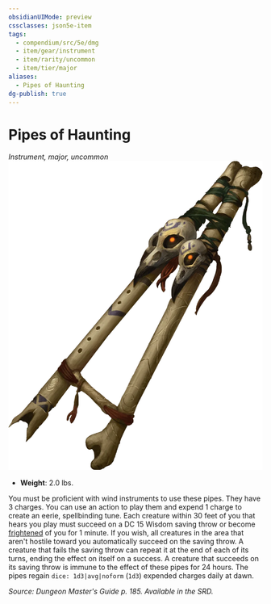 ```yaml
---
obsidianUIMode: preview
cssclasses: json5e-item
tags:
  - compendium/src/5e/dmg
  - item/gear/instrument
  - item/rarity/uncommon
  - item/tier/major
aliases:
  - Pipes of Haunting
dg-publish: true
---
```

# Pipes of Haunting
*Instrument, major, uncommon*  
![](https://raw.githubusercontent.com/5etools-mirror-2/5etools-img/main/items/DMG/Pipes%20of%20Haunting.webp#right)  

- **Weight**: 2.0 lbs.

You must be proficient with wind instruments to use these pipes. They have 3 charges. You can use an action to play them and expend 1 charge to create an eerie, spellbinding tune. Each creature within 30 feet of you that hears you play must succeed on a DC 15 Wisdom saving throw or become [frightened](/3-Mechanics/CLI/rules/conditions.md#frightened) of you for 1 minute. If you wish, all creatures in the area that aren't hostile toward you automatically succeed on the saving throw. A creature that fails the saving throw can repeat it at the end of each of its turns, ending the effect on itself on a success. A creature that succeeds on its saving throw is immune to the effect of these pipes for 24 hours. The pipes regain `dice: 1d3|avg|noform` (`1d3`) expended charges daily at dawn.

*Source: Dungeon Master's Guide p. 185. Available in the SRD.*